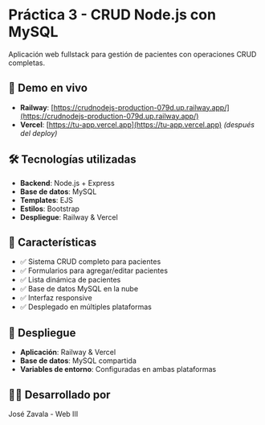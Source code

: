# Práctica 3 - CRUD Node.js con MySQL

Aplicación web fullstack para gestión de pacientes con operaciones CRUD completas.

## 🚀 Demo en vivo
- **Railway**: [https://crudnodejs-production-079d.up.railway.app/](https://crudnodejs-production-079d.up.railway.app/)
- **Vercel**: [https://tu-app.vercel.app](https://tu-app.vercel.app) *(después del deploy)*

## 🛠 Tecnologías utilizadas
- **Backend**: Node.js + Express
- **Base de datos**: MySQL
- **Templates**: EJS
- **Estilos**: Bootstrap
- **Despliegue**: Railway & Vercel

## 📝 Características
- ✅ Sistema CRUD completo para pacientes
- ✅ Formularios para agregar/editar pacientes
- ✅ Lista dinámica de pacientes
- ✅ Base de datos MySQL en la nube
- ✅ Interfaz responsive
- ✅ Desplegado en múltiples plataformas

## 🚀 Despliegue
- **Aplicación**: Railway & Vercel
- **Base de datos**: MySQL compartida
- **Variables de entorno**: Configuradas en ambas plataformas

## 👨‍💻 Desarrollado por
José Zavala - Web III
